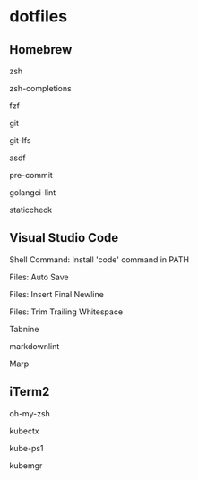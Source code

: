 # dotfiles

## Homebrew

zsh

zsh-completions

fzf

git

git-lfs

asdf

pre-commit

golangci-lint

staticcheck

## Visual Studio Code

Shell Command: Install 'code' command in PATH

Files: Auto Save

Files: Insert Final Newline

Files: Trim Trailing Whitespace

Tabnine

markdownlint

Marp

## iTerm2

oh-my-zsh

kubectx

kube-ps1

kubemgr
